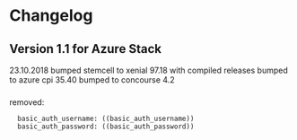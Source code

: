 # Changelog

## Version 1.1 for Azure Stack
23.10.2018
bumped stemcell to xenial 97.18 with compiled releases
bumped to azure cpi 35.40 
bumped to concourse 4.2


###
removed:


      basic_auth_username: ((basic_auth_username))
      basic_auth_password: ((basic_auth_password))
